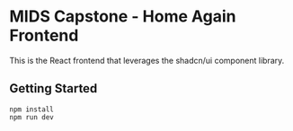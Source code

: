 # MIDS Capstone - Home Again Frontend

This is the React frontend that leverages the shadcn/ui component library.

## Getting Started
```
npm install
npm run dev
```

